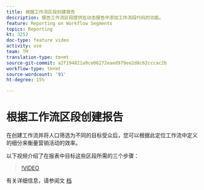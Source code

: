 ```yaml
---
title: 根据工作流区段创建报告
description: 报告工作流区段提供在动态报告中添加工作流段代码的功能。
feature: Reporting on Workflow Segments
topics: Reporting
kt: 3252
doc-type: feature video
activity: use
team: TM
translation-type: tm+mt
source-git-commit: a2f194821a9ce06272eaed979ee2d8c62cccac2b
workflow-type: tm+mt
source-wordcount: '91'
ht-degree: 15%

---
```



# 根据工作流区段创建报告

在创建工作流并将人口筛选为不同的目标受众后，您可以根据此定位工作流中定义的细分来衡量营销活动的效率。

以下视频介绍了在报表中目标这些区段所需的三个步骤：

>[!VIDEO](https://video.tv.adobe.com/v/28262?quality=12)

有关详细信息，请参阅文 [档](https://docs.adobe.com/content/help/en/campaign-standard/using/reporting/customizing-reports/creating-a-report-workflow-segment.html)
